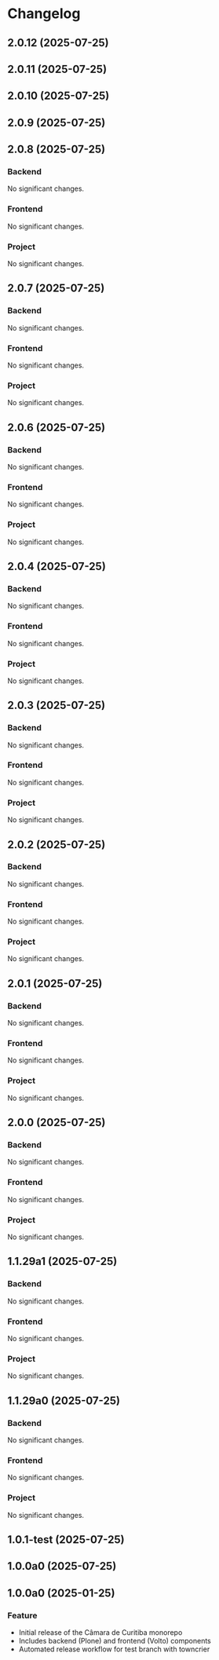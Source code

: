 # Changelog

<!-- towncrier release notes start -->

## 2.0.12 (2025-07-25)

 ## 2.0.11 (2025-07-25)

 ## 2.0.10 (2025-07-25)

 ## 2.0.9 (2025-07-25)

 ## 2.0.8 (2025-07-25)

### Backend

No significant changes.




### Frontend

No significant changes.


### Project

No significant changes.


## 2.0.7 (2025-07-25)

### Backend

No significant changes.




### Frontend

No significant changes.


### Project

No significant changes.


## 2.0.6 (2025-07-25)

### Backend

No significant changes.




### Frontend

No significant changes.


### Project

No significant changes.


## 2.0.4 (2025-07-25)

### Backend

No significant changes.




### Frontend

No significant changes.


### Project

No significant changes.


## 2.0.3 (2025-07-25)

### Backend

No significant changes.




### Frontend

No significant changes.


### Project

No significant changes.


## 2.0.2 (2025-07-25)

### Backend

No significant changes.




### Frontend

No significant changes.


### Project

No significant changes.


## 2.0.1 (2025-07-25)

### Backend

No significant changes.




### Frontend

No significant changes.


### Project

No significant changes.


## 2.0.0 (2025-07-25)

### Backend

No significant changes.




### Frontend

No significant changes.


### Project

No significant changes.


## 1.1.29a1 (2025-07-25)

### Backend

No significant changes.




### Frontend

No significant changes.


### Project

No significant changes.


## 1.1.29a0 (2025-07-25)

### Backend

No significant changes.




### Frontend

No significant changes.


### Project

No significant changes.



## 1.0.1-test (2025-07-25)

 ## 1.0.0a0 (2025-07-25)

 ## 1.0.0a0 (2025-01-25)

### Feature

- Initial release of the Câmara de Curitiba monorepo
- Includes backend (Plone) and frontend (Volto) components
- Automated release workflow for test branch with towncrier

<!-- towncrier release notes end --> 